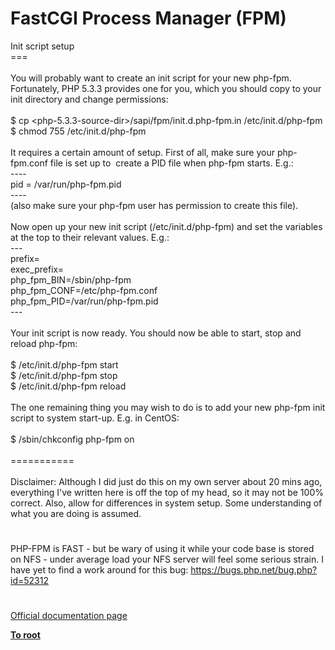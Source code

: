 # FastCGI Process Manager (FPM)




<div class="phpcode"><span class="html">
Init script setup<br>===<br><br>You will probably want to create an init script for your new php-fpm. Fortunately, PHP 5.3.3 provides one for you, which you should copy to your init directory and change permissions:<br><br>$ cp &lt;php-5.3.3-source-dir&gt;/sapi/fpm/init.d.php-fpm.in /etc/init.d/php-fpm<br>$ chmod 755 /etc/init.d/php-fpm<br><br>It requires a certain amount of setup. First of all, make sure your php-fpm.conf file is set up to&#xA0; create a PID file when php-fpm starts. E.g.:<br>----<br>pid = /var/run/php-fpm.pid<br>----<br>(also make sure your php-fpm user has permission to create this file).<br><br>Now open up your new init script (/etc/init.d/php-fpm) and set the variables at the top to their relevant values. E.g.:<br>---<br>prefix=<br>exec_prefix=<br>php_fpm_BIN=/sbin/php-fpm<br>php_fpm_CONF=/etc/php-fpm.conf<br>php_fpm_PID=/var/run/php-fpm.pid<br>---<br><br>Your init script is now ready. You should now be able to start, stop and reload php-fpm:<br><br>$ /etc/init.d/php-fpm start<br>$ /etc/init.d/php-fpm stop<br>$ /etc/init.d/php-fpm reload<br><br>The one remaining thing you may wish to do is to add your new php-fpm init script to system start-up. E.g. in CentOS:<br><br>$ /sbin/chkconfig php-fpm on<br><br>===========<br><br>Disclaimer: Although I did just do this on my own server about 20 mins ago, everything I&apos;ve written here is off the top of my head, so it may not be 100% correct. Also, allow for differences in system setup. Some understanding of what you are doing is assumed.</span>
</div>
  

#


<div class="phpcode"><span class="html">
PHP-FPM is FAST - but be wary of using it while your code base is stored on NFS - under average load your NFS server will feel some serious strain. I have yet to find a work around for this bug: <a href="https://bugs.php.net/bug.php?id=52312" rel="nofollow" target="_blank">https://bugs.php.net/bug.php?id=52312</a></span>
</div>
  

#

[Official documentation page](https://www.php.net/manual/en/install.fpm.php)

**[To root](/)**